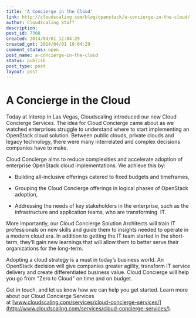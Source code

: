 ```yaml
---
title: 'A Concierge in the Cloud'
link: http://cloudscaling.com/blog/openstack/a-concierge-in-the-cloud/
author: Cloudscaling Staff
description: 
post_id: 7308
created: 2014/04/01 12:04:29
created_gmt: 2014/04/01 19:04:29
comment_status: open
post_name: a-concierge-in-the-cloud
status: publish
post_type: post
layout: post
---
```


# A Concierge in the Cloud

Today at Interop in Las Vegas, Cloudscaling introduced our new Cloud Concierge Services. The idea for Cloud Concierge came about as we watched enterprises struggle to understand where to start implementing an OpenStack cloud solution. Between public clouds, private clouds and legacy technology, there were many interrelated and complex decisions companies have to make.

Cloud Concierge aims to reduce complexities and accelerate adoption of enterprise OpenStack cloud implementations. We achieve this by:

  * Building all-inclusive offerings catered to fixed budgets and timeframes,

  * Grouping the Cloud Concierge offerings in logical phases of OpenStack adoption,

  * Addressing the needs of key stakeholders in the enterprise, such as the infrastructure and application teams, who are transforming  IT.

More importantly, our Cloud Concierge Solution Architects will train IT professionals on new skills and guide them to insights needed to operate in a modern cloud era. In addition to getting the IT team started in the short-term, they’ll gain new learnings that will allow them to better serve their organizations for the long-term.

Adopting a cloud strategy is a must in today’s business world. An OpenStack decision will give companies greater agility, transform IT service delivery and create differentiated business value. Cloud Concierge will help you go from "Zero to Cloud" on time and on budget.

Get in touch, and let us know how we can help you get started. Learn more about our Cloud Concierge Services at [www.cloudscaling.com/services/cloud-concierge-services/](http://www.cloudscaling.com/services/cloud-concierge-services/).